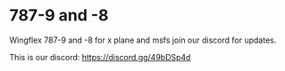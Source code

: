# 787-9 and -8
Wingflex 787-9 and -8 for x plane and msfs join our discord for updates.

This is our discord: https://discord.gg/49bDSp4d 
